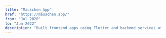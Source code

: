 ```yaml
---
title: "Mäuschen App"
href: "https://mäuschen.app/"
from: "Jul 2020"
to: "Jun 2022"
description: "Built frontend apps using Flutter and backend services using TypeScript. DevOps using Docker/Docker Compose and Kubernetes."
---
```

